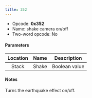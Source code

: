 ```yaml
---
title: 352
---
```


- Opcode: **0x352**
- Name: shake camera on/off
- Two-word opcode: No

#### Parameters

| Location | Name  |  Description  |
|:--------:|:-----:|:-------------:|
|  Stack   | Shake | Boolean value |

#### Notes

Turns the earthquake effect on/off.
